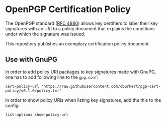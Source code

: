 # OpenPGP Certification Policy

The OpenPGP standard ([RFC 4880](https://www.rfc-editor.org/rfc/rfc4880.txt))
allows key certifiers to label their key signatures with an URI to a policy
document that explains the conditions under which the signature was issued.

This repository publishes an exemplary certification policy document.

## Use with GnuPG
In order to add policy URI packages to key signatures made with GnuPG, one has
to add following line to the `gpg.conf`:

    cert-policy-url "https://raw.githubusercontent.com/cburkert/pgp-cert-policy/v0.1.0/policy.txt"

In order to show policy URIs when listing key signatures, add the this to the
config:

    list-options show-policy-url

